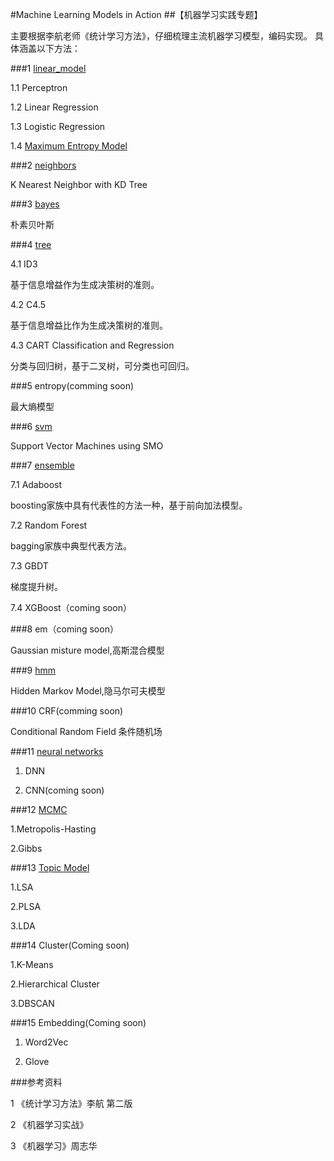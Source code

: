 #Machine Learning Models in Action
##【机器学习实践专题】

主要根据李航老师《统计学习方法》，仔细梳理主流机器学习模型，编码实现。
具体涵盖以下方法：


###1 [linear_model](https://github.com/bannima/MachineLearninginAction/tree/master/linear_model)

1.1 Perceptron

1.2 Linear Regression

1.3 Logistic Regression

1.4 [Maximum Entropy Model](https://github.com/bannima/MachineLearninginAction/blob/master/linear_model/maximum_entropy.py)

###2 [neighbors](https://github.com/bannima/MachineLearninginAction/tree/master/neighbors)

K Nearest Neighbor with KD Tree

###3 [bayes](https://github.com/bannima/MachineLearninginAction/tree/master/bayes)

朴素贝叶斯

###4 [tree](https://github.com/bannima/MachineLearninginAction/tree/master/tree)

4.1 ID3

基于信息增益作为生成决策树的准则。

4.2 C4.5

基于信息增益比作为生成决策树的准则。

4.3 CART Classification and Regression

分类与回归树，基于二叉树，可分类也可回归。

###5 entropy(comming soon)

最大熵模型

###6 [svm](https://github.com/bannima/MachineLearninginAction/tree/master/svm)

Support Vector Machines using SMO

###7 [ensemble](https://github.com/bannima/MachineLearninginAction/tree/master/ensemble)

7.1 Adaboost

boosting家族中具有代表性的方法一种，基于前向加法模型。

7.2 Random Forest

bagging家族中典型代表方法。

7.3 GBDT

梯度提升树。

7.4 XGBoost（coming soon）

###8 em（coming soon）

Gaussian misture model,高斯混合模型


###9 [hmm](https://github.com/bannima/MachineLearninginAction/tree/master/hmm)

Hidden Markov Model,隐马尔可夫模型


###10 CRF(comming soon)

Conditional Random Field 条件随机场


###11 [neural networks](https://github.com/bannima/MachineLearninginAction/tree/master/neural_networks)
1. DNN

2. CNN(coming soon)


###12 [MCMC](https://github.com/bannima/MachineLearninginAction/tree/master/sampling/test)

1.Metropolis-Hasting

2.Gibbs

###13 [Topic Model](https://github.com/bannima/MachineLearninginAction/tree/master/topic_modeling)

1.LSA

2.PLSA

3.LDA

###14 Cluster(Coming soon)

1.K-Means

2.Hierarchical Cluster

3.DBSCAN

###15 Embedding(Coming soon)

1. Word2Vec

2. Glove



###参考资料

1 《统计学习方法》李航 第二版

2 《机器学习实战》

3 《机器学习》周志华

